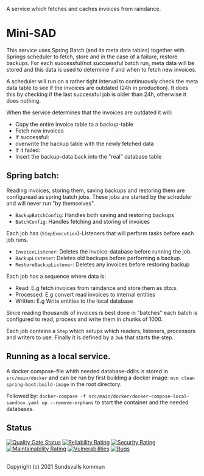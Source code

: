 A service which fetches and caches invoices from raindance.

# Mini-SAD

This service uses Spring Batch (and its meta data tables) together with Springs scheduler to fetch, store and in the case of a failure, restore backups.
For each successful/not succsessful batch run, meta data will be stored and this data is used to determine if and when to fetch new invoices.

A scheduler will run on a rather tight interval to continuously check the meta data table to see if the invoices are outdated (24h in production).
It does this by checking if the last successful job is older than 24h, otherwise it does nothing.

When the service determines that the invoices are outdated it will:
- Copy the entire invoice table to a backup-table
- Fetch new invoices
- If successful:
- overwrite the backup table with the newly fetched data
- If it failed:
- Insert the backup-data back into the "real" database table

## Spring batch:

Reading invoices, storing them, saving backups and restoring them are configuread as spring batch jobs.
These jobs are started by the scheduler and will never run "by themselves".
- `BackupBatchConfig`: Handles both saving and restoring backups
- `BatchConfig`: Handles fetching and storing of invoices

Each job has (`StepExecution`)-Listeners that will perform tasks before each job runs.

- `InvoiceListener`: Deletes the invoice-database before running the job.
- `BackupListener`: Deletes old backups before performing a backup.
- `RestoreBackupListener`: Deletes any invoices before restoring backup

Each job has a sequence where data is:
- Read: E.g fetch invoices from raindance and store them as dto:s.
- Processed: E.g convert read invoices to internal entities
- Written: E.g Write entities to the local database

Since reading thousands of invoices is best done in "batches" each batch is configured to
read, process and write them in chunks of 1000.

Each job contains a `Step` which setups which readers, listeners, processors and writers to use.
Finally it is defined by a `Job` that starts the step.

## Running as a local service.

A docker compose-file whith needed database-ddl:s is stored in `src/main/docker` and can be
run by first building a docker image: `mvn clean spring-boot:build-image` in the root directory.

Followed by:
`docker-compose -f src/main/docker/docker-compose-local-sandbox.yaml up --remove-orphans` to start the container and the needed databases.

## Status

[![Quality Gate Status](https://sonarcloud.io/api/project_badges/measure?project=Sundsvallskommun_api-service-invoice-cache&metric=alert_status)](https://sonarcloud.io/summary/overall?id=Sundsvallskommun_api-service-invoice-cache)
[![Reliability Rating](https://sonarcloud.io/api/project_badges/measure?project=Sundsvallskommun_api-service-invoice-cache&metric=reliability_rating)](https://sonarcloud.io/summary/overall?id=Sundsvallskommun_api-service-invoice-cache)
[![Security Rating](https://sonarcloud.io/api/project_badges/measure?project=Sundsvallskommun_api-service-invoice-cache&metric=security_rating)](https://sonarcloud.io/summary/overall?id=Sundsvallskommun_api-service-invoice-cache)
[![Maintainability Rating](https://sonarcloud.io/api/project_badges/measure?project=Sundsvallskommun_api-service-invoice-cache&metric=sqale_rating)](https://sonarcloud.io/summary/overall?id=Sundsvallskommun_api-service-invoice-cache)
[![Vulnerabilities](https://sonarcloud.io/api/project_badges/measure?project=Sundsvallskommun_api-service-invoice-cache&metric=vulnerabilities)](https://sonarcloud.io/summary/overall?id=Sundsvallskommun_api-service-invoice-cache)
[![Bugs](https://sonarcloud.io/api/project_badges/measure?project=Sundsvallskommun_api-service-invoice-cache&metric=bugs)](https://sonarcloud.io/summary/overall?id=Sundsvallskommun_api-service-invoice-cache)

## 

Copyright (c) 2021 Sundsvalls kommun
